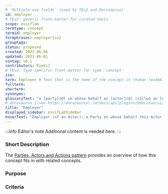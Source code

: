 ```yaml
---
# `Multiple-use fields` (used by TEv2 and Docusaurus)
id: employer
# TEv2: generic front-matter for curated texts
scope: essiflab
termtype: concept
termid: employer
formphrases: employer{ss}
grouptags:
status: proposed
created: 2022-06-06
updated: 2021-06-01
vsntag: v0.1
contributors: RieksJ
# TEv2: type-specific front-matter for type `concept`
isa:
term: Employer # Text that is the name of the concept in (human readable) texts.
fullterm:
shorterm:
synonyms:
glossaryText: "a [party](@) on whose behalf an [actor](@) (called an [employee](@) of that [party](@)) might execute [actions](@)."
# Docusaurus \(see https://docusaurus\.io/docs/api/plugins/@docusaurus/plugin-content-docs#markdown-front-matter\):
title: "Employer"
displayed_sidebar: essifLabSideBar
hoverText: "Employer (of an Actor): a Party on whose behalf this Actor (called an Employee of that Party) might execute Actions."
---
```


:::info Editor's note
Additional content is needed here.
:::

### Short Description

The [Parties, Actors and Actions pattern](pattern-party-actor-action@) provides an overview of how this concept fits in with related concepts.

### Purpose

### Criteria
